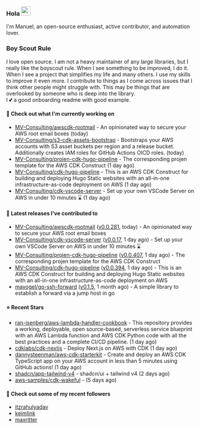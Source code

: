 ### Hola <img src="https://media.giphy.com/media/hvRJCLFzcasrR4ia7z/giphy.gif" width="25px">

I'm Manuel, an open-source enthusiast, active contributor, and automation lover.

### Boy Scout Rule

I love open source. I am not a heavy maintainer of any large libraries, but I really like the boyscout rule. 
When I see something to be improved, I do it. When I see a project
that simplifies my life and many others. I use my skills to improve it even more.
I contribute to things as I come across issues that I think other people might struggle with. 
This may be things that are overlooked by someone who is deep into the library.  
I 💕 a good onboarding readme with good example.



#### 👷 Check out what I'm currently working on

- [MV-Consulting/awscdk-rootmail](https://github.com/MV-Consulting/awscdk-rootmail) - An opinionated way to secure your AWS root email boxes (today)
- [MV-Consulting/s3-cdk-assets-bootstrap](https://github.com/MV-Consulting/s3-cdk-assets-bootstrap) - Bootstraps your AWS accounts with S3 asset buckets per region and a release bucket. Additionally creates IAM roles for GitHub Actions OICD roles. (today)
- [MV-Consulting/projen-cdk-hugo-pipeline](https://github.com/MV-Consulting/projen-cdk-hugo-pipeline) - The corresponding projen template for the AWS CDK Construct (1 day ago)
- [MV-Consulting/cdk-hugo-pipeline](https://github.com/MV-Consulting/cdk-hugo-pipeline) - This is an AWS CDK Construct for building and deploying Hugo Static websites with an all-in-one infrastructure-as-code deployment on AWS (1 day ago)
- [MV-Consulting/cdk-vscode-server](https://github.com/MV-Consulting/cdk-vscode-server) - Set up your own VSCode Server on AWS in under 10 minutes ⌛️ (1 day ago)

#### 🔭 Latest releases I've contributed to

- [MV-Consulting/awscdk-rootmail](https://github.com/MV-Consulting/awscdk-rootmail) ([v0.0.281](https://github.com/MV-Consulting/awscdk-rootmail/releases/tag/v0.0.281), today) - An opinionated way to secure your AWS root email boxes
- [MV-Consulting/cdk-vscode-server](https://github.com/MV-Consulting/cdk-vscode-server) ([v0.0.17](https://github.com/MV-Consulting/cdk-vscode-server/releases/tag/v0.0.17), 1 day ago) - Set up your own VSCode Server on AWS in under 10 minutes ⌛️
- [MV-Consulting/projen-cdk-hugo-pipeline](https://github.com/MV-Consulting/projen-cdk-hugo-pipeline) ([v0.0.407](https://github.com/MV-Consulting/projen-cdk-hugo-pipeline/releases/tag/v0.0.407), 1 day ago) - The corresponding projen template for the AWS CDK Construct
- [MV-Consulting/cdk-hugo-pipeline](https://github.com/MV-Consulting/cdk-hugo-pipeline) ([v0.0.394](https://github.com/MV-Consulting/cdk-hugo-pipeline/releases/tag/v0.0.394), 1 day ago) - This is an AWS CDK Construct for building and deploying Hugo Static websites with an all-in-one infrastructure-as-code deployment on AWS
- [mavogel/go-ssh-forward](https://github.com/mavogel/go-ssh-forward) ([v0.1.5](https://github.com/mavogel/go-ssh-forward/releases/tag/v0.1.5), 1 month ago) - A simple library to establish a forward via a jump host in go

#### ⭐ Recent Stars

- [ran-isenberg/aws-lambda-handler-cookbook](https://github.com/ran-isenberg/aws-lambda-handler-cookbook) - This repository provides a working, deployable, open source-based, serverless service blueprint with an AWS Lambda function and AWS CDK Python code with all the best practices and a complete CI/CD pipeline. (1 day ago)
- [cdklabs/cdk-nextjs](https://github.com/cdklabs/cdk-nextjs) - Deploy Next.js on AWS with CDK (1 day ago)
- [dannysteenman/aws-cdk-starterkit](https://github.com/dannysteenman/aws-cdk-starterkit) - Create and deploy an AWS CDK TypeScript app on your AWS account in less than 5 minutes using GitHub actions! (1 day ago)
- [shadcn/app-tailwind-v4](https://github.com/shadcn/app-tailwind-v4) - shadcn/ui &#43; tailwind v4 (2 days ago)
- [aws-samples/cdk-wakeful](https://github.com/aws-samples/cdk-wakeful) -  (5 days ago)

#### 👯 Check out some of my recent followers

- [itzrahulyadav](https://github.com/itzrahulyadav)
- [keimlink](https://github.com/keimlink)
- [maxritter](https://github.com/maxritter)




